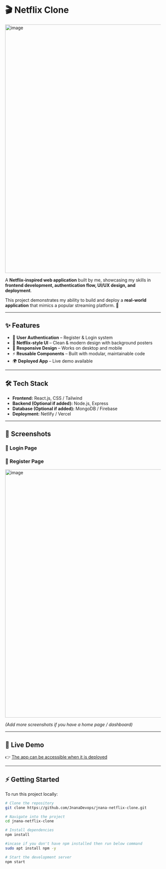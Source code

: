 # 🎬 Netflix Clone    
<img width="1468" height="804" alt="image" src="https://github.com/user-attachments/assets/c084dd4b-ae93-4c58-bdff-485d08981da7" />

 

A **Netflix-inspired web application** built by me, showcasing my skills in **frontend development, authentication flow, UI/UX design, and deployment**.  

This project demonstrates my ability to build and deploy a **real-world application** that mimics a popular streaming platform. 🚀  

---

## ✨ Features
- 🔐 **User Authentication** – Register & Login system  
- 🎥 **Netflix-style UI** – Clean & modern design with background posters  
- 📱 **Responsive Design** – Works on desktop and mobile  
- ⚡ **Reusable Components** – Built with modular, maintainable code  
- 🌍 **Deployed App** – Live demo available  

---

## 🛠️ Tech Stack
- **Frontend:** React.js, CSS / Tailwind  
- **Backend (Optional if added):** Node.js, Express  
- **Database (Optional if added):** MongoDB / Firebase  
- **Deployment:** Netlify / Vercel  

---

## 📸 Screenshots
### 🔑 Login Page




### 📝 Register Page
<img width="1468" height="803" alt="image" src="https://github.com/user-attachments/assets/1db30570-b442-4f41-b1dd-1bb0279986b8" />



*(Add more screenshots if you have a home page / dashboard)*  

---

## 🚀 Live Demo
👉 [The app can be accessible when it is deployed](https://your-deployed-link.com)  

---

## ⚡ Getting Started
To run this project locally:

```bash
# Clone the repository
git clone https://github.com/JnanaDevops/jnana-netflix-clone.git

# Navigate into the project
cd jnana-netflix-clone

# Install dependencies
npm install

#incase if you don't have npm installed then run below command
sudo apt install npm -y

# Start the development server
npm start
